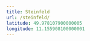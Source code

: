 ```yaml
---
title: Steinfeld
url: /steinfeld/
latitude: 49.978107900000005
longitude: 11.155908100000001
---
```

